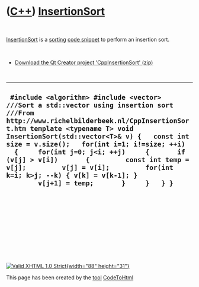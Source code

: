 



 

 

 

 

 

([C++](Cpp.htm)) [InsertionSort](CppInsertionSort.htm)
======================================================

 

[InsertionSort](CppInsertionSort.htm) is a [sorting](CppSort.htm) [code
snippet](CppCodeSnippets.htm) to perform an insertion sort.

 

-   [Download the Qt Creator project
    'CppInsertionSort' (zip)](CppInsertionSort.zip)

 

  -----------------------------------------------------------------------------------------------------------------------------------------------------------------------------------------------------------------------------------------------------------------------------------------------------------------------------------------------------------------------------------------------------------------------------------------------------------------------------------------------
  ` #include <algorithm> #include <vector> ///Sort a std::vector using insertion sort ///From http://www.richelbilderbeek.nl/CppInsertionSort.htm template <typename T> void InsertionSort(std::vector<T>& v) {   const int size = v.size();   for(int i=1; i!=size; ++i)   {     for(int j=0; j<i; ++j)     {       if (v[j] > v[i])       {         const int temp = v[j];         v[j] = v[i];         for(int k=i; k>j; --k) { v[k] = v[k-1]; }         v[j+1] = temp;       }     }   } }`
  -----------------------------------------------------------------------------------------------------------------------------------------------------------------------------------------------------------------------------------------------------------------------------------------------------------------------------------------------------------------------------------------------------------------------------------------------------------------------------------------------

 

 

 

 

 





 

[![Valid XHTML 1.0 Strict](valid-xhtml10.png){width="88"
height="31"}](http://validator.w3.org/check?uri=referer)

This page has been created by the [tool](Tools.htm)
[CodeToHtml](ToolCodeToHtml.htm)
